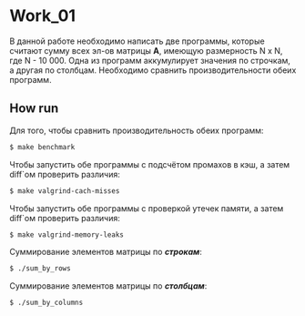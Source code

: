 # Work_01
В данной работе необходимо написать две программы, которые считают сумму всех эл-ов матрицы **A**, имеющую размерность N x N, где N - 10 000. Одна из программ аккумулирует значения по строчкам, а другая по столбцам. Необходимо сравнить производительности обеих программ.

## How run
Для того, чтобы сравнить производительность обеих программ:
```sh
$ make benchmark
```

Чтобы запустить обе программы с подсчётом промахов в кэш, а затем diff`ом проверить различия:
```sh
$ make valgrind-cach-misses
```

Чтобы запустить обе программы с проверкой утечек памяти, а затем diff`ом проверить различия:
```sh
$ make valgrind-memory-leaks
```

Суммирование элементов матрицы по __*строкам*__:
```sh
$ ./sum_by_rows
```

Суммирование элементов матрицы по __*столбцам*__:
```sh
$ ./sum_by_columns
```